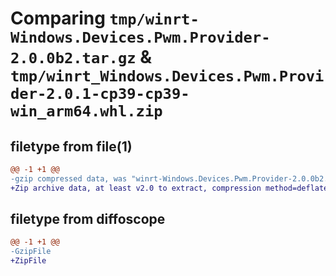 # Comparing `tmp/winrt-Windows.Devices.Pwm.Provider-2.0.0b2.tar.gz` & `tmp/winrt_Windows.Devices.Pwm.Provider-2.0.1-cp39-cp39-win_arm64.whl.zip`

## filetype from file(1)

```diff
@@ -1 +1 @@
-gzip compressed data, was "winrt-Windows.Devices.Pwm.Provider-2.0.0b2.tar", last modified: Sat Dec  2 18:21:52 2023, max compression
+Zip archive data, at least v2.0 to extract, compression method=deflate
```

## filetype from diffoscope

```diff
@@ -1 +1 @@
-GzipFile
+ZipFile
```

